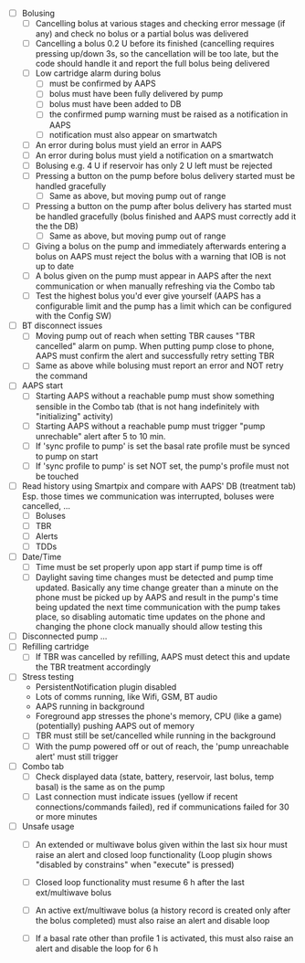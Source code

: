 - [ ] Bolusing
  - [ ] Cancelling bolus at various stages and checking error message (if any) and check
        no bolus or a partial bolus was delivered
  - [ ] Cancelling a bolus 0.2 U before its finished (cancelling requires pressing up/down
        3s, so the cancellation will be too late, but the code should handle it and report
        the full bolus being delivered
  - [ ] Low cartridge alarm during bolus
    - [ ] must be confirmed by AAPS
    - [ ] bolus must have been fully delivered by pump
    - [ ] bolus must have been added to DB
    - [ ] the confirmed pump warning must be raised as a notification in AAPS
    - [ ] notification must also appear on smartwatch
  - [ ] An error during bolus must yield an error in AAPS
  - [ ] An error during bolus must yield a notification on a smartwatch
  - [ ] Bolusing e.g. 4 U if reservoir has only 2 U left must be rejected
  - [ ] Pressing a button on the pump before bolus delivery started must be handled gracefully
    - [ ] Same as above, but moving pump out of range
  - [ ] Pressing a button on the pump after bolus delivery has started must be handled
        gracefully (bolus finished and AAPS must correctly add it the the DB)
    - [ ] Same as above, but moving pump out of range
  - [ ] Giving a bolus on the pump and immediately afterwards entering a bolus on AAPS
        must reject the bolus with a warning that IOB is not up to date
  - [ ] A bolus given on the pump must appear in AAPS after the next communication or when
        manually refreshing via the Combo tab
  - [ ] Test the highest bolus you'd ever give yourself (AAPS has a configurable limit and the pump
        has a limit which can be configured with the Config SW)
- [ ] BT disconnect issues
  - [ ] Moving pump out of reach when setting TBR causes "TBR cancelled" alarm on pump.
        When putting pump close to phone, AAPS must confirm the alert and successfully
        retry setting TBR
  - [ ] Same as above while bolusing must report an error and NOT retry the command
- [ ] AAPS start
  - [ ] Starting AAPS without a reachable pump must show something sensible in the Combo tab
        (that is not hang indefinitely with "initializing" activity)
  - [ ] Starting AAPS without a reachable pump must trigger "pump unrechable" alert after
        5 to 10 min.
  - [ ] If 'sync profile to pump' is set the basal rate profile must be synced to pump on start
  - [ ] If 'sync profile to pump' is set NOT set, the pump's profile must not be touched
- [ ] Read history using Smartpix and compare with AAPS' DB (treatment tab)
      Esp. those times we communication was interrupted, boluses were cancelled, ...
  - [ ] Boluses
  - [ ] TBR
  - [ ] Alerts
  - [ ] TDDs
- [ ] Date/Time
  - [ ] Time must be set properly upon app start if pump time is off
  - [ ] Daylight saving time changes must be detected and pump time updated.
        Basically any time change greater than a minute on the phone must be picked up
        by AAPS and result in the pump's time being updated the next time communication
        with the pump takes place, so disabling automatic time updates on the phone and
        changing the phone clock manually should allow testing this
- [ ] Disconnected pump
  ...
- [ ] Refilling cartridge
  - [ ] If TBR was cancelled by refilling, AAPS must detect this and update the TBR treatment
        accordingly
- [ ] Stress testing
  - PersistentNotification plugin disabled
  - Lots of comms running, like Wifi, GSM, BT audio
  - AAPS running in background
  - Foreground app stresses the phone's memory, CPU (like a game) (potentially) pushing AAPS out of memory
  - [ ] TBR must still be set/cancelled while running in the background
  - [ ] With the pump powered off or out of reach, the 'pump unreachable alert' must still
        trigger
- [ ] Combo tab
  - [ ] Check displayed data (state, battery, reservoir, last bolus, temp basal) is the same
        as on the pump
  - [ ] Last connection must indicate issues (yellow if recent connections/commands failed),
        red if communications failed for 30 or more minutes
- [ ] Unsafe usage
  - [ ] An extended or multiwave bolus given within the last six hour must raise an alert and
        closed loop functionality (Loop plugin shows "disabled by constrains" when "execute" is pressed)
  - [ ] Closed loop functionality must resume 6 h after the last ext/multiwave bolus
  - [ ] An active ext/multiwave bolus (a history record is created only after the bolus completed)
        must also raise an alert and disable loop
  - [ ] If a basal rate other than profile 1 is activated, this must also raise an alert and disable
        the loop for 6 h

